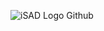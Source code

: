 ![iSAD Logo Github](https://github.com/sirx2713/Flag-of-Latvia_D2/assets/122817303/4575def2-734b-466c-b109-111a94bb62c5)
